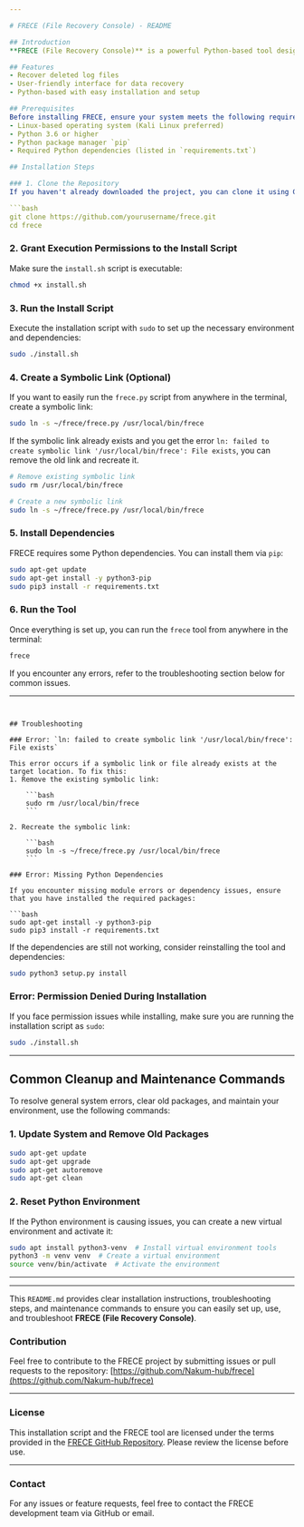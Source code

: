 ```yaml
---

# FRECE (File Recovery Console) - README

## Introduction
**FRECE (File Recovery Console)** is a powerful Python-based tool designed for data recovery, specifically aimed at restoring deleted log files and other crucial data on Linux-based systems. This tool can assist cyber forensics professionals in performing detailed investigations on lost or deleted files.

## Features
- Recover deleted log files
- User-friendly interface for data recovery
- Python-based with easy installation and setup

## Prerequisites
Before installing FRECE, ensure your system meets the following requirements:
- Linux-based operating system (Kali Linux preferred)
- Python 3.6 or higher
- Python package manager `pip`
- Required Python dependencies (listed in `requirements.txt`)

## Installation Steps

### 1. Clone the Repository
If you haven't already downloaded the project, you can clone it using Git:

```bash
git clone https://github.com/yourusername/frece.git
cd frece
```

### 2. Grant Execution Permissions to the Install Script
Make sure the `install.sh` script is executable:

```bash
chmod +x install.sh
```

### 3. Run the Install Script
Execute the installation script with `sudo` to set up the necessary environment and dependencies:

```bash
sudo ./install.sh
```

### 4. Create a Symbolic Link (Optional)
If you want to easily run the `frece.py` script from anywhere in the terminal, create a symbolic link:

```bash
sudo ln -s ~/frece/frece.py /usr/local/bin/frece
```

If the symbolic link already exists and you get the error `ln: failed to create symbolic link '/usr/local/bin/frece': File exists`, you can remove the old link and recreate it.

```bash
# Remove existing symbolic link
sudo rm /usr/local/bin/frece

# Create a new symbolic link
sudo ln -s ~/frece/frece.py /usr/local/bin/frece
```

### 5. Install Dependencies
FRECE requires some Python dependencies. You can install them via `pip`:

```bash
sudo apt-get update
sudo apt-get install -y python3-pip
sudo pip3 install -r requirements.txt
```

### 6. Run the Tool
Once everything is set up, you can run the `frece` tool from anywhere in the terminal:

```bash
frece
```

If you encounter any errors, refer to the troubleshooting section below for common issues.

---
```


## Troubleshooting

### Error: `ln: failed to create symbolic link '/usr/local/bin/frece': File exists`

This error occurs if a symbolic link or file already exists at the target location. To fix this:
1. Remove the existing symbolic link:

    ```bash
    sudo rm /usr/local/bin/frece
    ```

2. Recreate the symbolic link:

    ```bash
    sudo ln -s ~/frece/frece.py /usr/local/bin/frece
    ```

### Error: Missing Python Dependencies

If you encounter missing module errors or dependency issues, ensure that you have installed the required packages:

```bash
sudo apt-get install -y python3-pip
sudo pip3 install -r requirements.txt
```

If the dependencies are still not working, consider reinstalling the tool and dependencies:

```bash
sudo python3 setup.py install
```

### Error: Permission Denied During Installation

If you face permission issues while installing, make sure you are running the installation script as `sudo`:

```bash
sudo ./install.sh
```

---

## Common Cleanup and Maintenance Commands

To resolve general system errors, clear old packages, and maintain your environment, use the following commands:

### 1. Update System and Remove Old Packages
```bash
sudo apt-get update
sudo apt-get upgrade
sudo apt-get autoremove
sudo apt-get clean
```

### 2. Reset Python Environment
If the Python environment is causing issues, you can create a new virtual environment and activate it:

```bash
sudo apt install python3-venv  # Install virtual environment tools
python3 -m venv venv  # Create a virtual environment
source venv/bin/activate  # Activate the environment
```

---



---

This `README.md` provides clear installation instructions, troubleshooting steps, and maintenance commands to ensure you can easily set up, use, and troubleshoot **FRECE (File Recovery Console)**.

### Contribution
Feel free to contribute to the FRECE project by submitting issues or pull requests to the repository:
[https://github.com/Nakum-hub/frece](https://github.com/Nakum-hub/frece)

---

### License
This installation script and the FRECE tool are licensed under the terms provided in the [FRECE GitHub Repository](https://github.com/Nakum-hub/frece). Please review the license before use.

---

### Contact
For any issues or feature requests, feel free to contact the FRECE development team via GitHub or email.